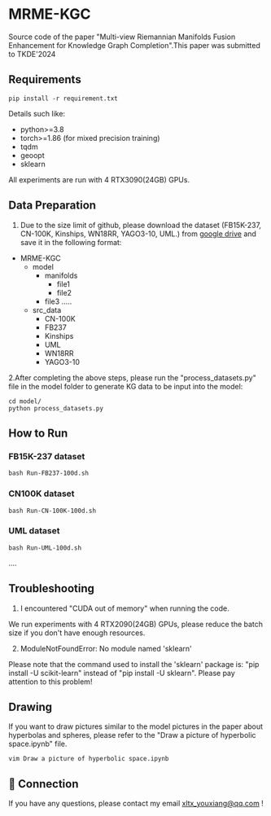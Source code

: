 # MRME-KGC
Source code of the paper "Multi-view Riemannian Manifolds Fusion Enhancement for Knowledge Graph Completion".This paper was submitted to TKDE'2024


## Requirements

```
pip install -r requirement.txt
```
Details such like:

* python>=3.8
* torch>=1.86 (for mixed precision training)
* tqdm
* geoopt
* sklearn

All experiments are run with 4 RTX3090(24GB) GPUs.

## Data Preparation
1. Due to the size limit of github, please download the dataset (FB15K-237, CN-100K, Kinships, WN18RR, YAGO3-10, UML.) from [google drive](https://drive.google.com/drive/folders/1JR9KMjALZ_lJvp1oMQoi6XF4RYhRbCbF?usp=sharing) and save it in the following format:
- MRME-KGC
    - model
        - manifolds
            - file1
            - file2
        - file3
        .....
    - src_data
        - CN-100K
        - FB237
        - Kinships
        - UML
        - WN18RR
	    - YAGO3-10

2.After completing the above steps, please run the "process_datasets.py" file in the model folder to generate KG data to be input into the model:
```
cd model/
python process_datasets.py
```
## How to Run
### FB15K-237 dataset
```
bash Run-FB237-100d.sh
```
### CN100K dataset
```
bash Run-CN-100K-100d.sh
```

### UML dataset
```
bash Run-UML-100d.sh
```
....
## Troubleshooting
1. I encountered "CUDA out of memory" when running the code.

We run experiments with 4 RTX2090(24GB) GPUs, please reduce the batch size if you don't have enough resources.

2. ModuleNotFoundError: No module named 'sklearn'

Please note that the command used to install the 'sklearn' package is: "pip install -U scikit-learn" instead of "pip install -U sklearn". Please pay attention to this problem!

## Drawing
If you want to draw pictures similar to the model pictures in the paper about hyperbolas and spheres, please refer to the "Draw a picture of hyperbolic space.ipynb" file.
```
vim Draw a picture of hyperbolic space.ipynb
```

## 🤝 Connection
If you have any questions, please contact my email <xltx_youxiang@qq.com> !
